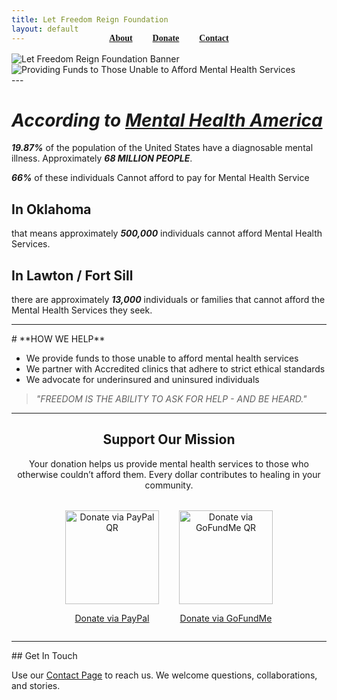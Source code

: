```yaml
---
title: Let Freedom Reign Foundation
layout: default
---
```

<!-- TOP -->
<div id="top"></div>

<div class="nav-links" style="text-align: center; margin-top: -2rem; padding-bottom: 1rem;">
  <a href="#about" style="margin: 0 1em; font-family: 'Barlow'; font-weight: 700;">About</a>
  <a href="#donate" style="margin: 0 1em; font-family: 'Barlow'; font-weight: 700;">Donate</a>
  <a href="#contact" style="margin: 0 1em; font-family: 'Barlow'; font-weight: 700;">Contact</a>
</div>

<div class="hero-container">
  <img id="hero-banner" src="/lfrf-mock/assets/graphics/hero-banner/lfrf-hero-banner-key.png" alt="Let Freedom Reign Foundation Banner" class="hero-banner" />
</div>

<div class="sub-banner-container">
  <img src="/lfrf-mock/assets/graphics/sub-banner/lfrf-sub-banner.png" alt="Providing Funds to Those Unable to Afford Mental Health Services" class="sub-banner" />
</div>
---

# ***According to [Mental Health America](https://mhanational.org/resources/quick-facts-and-statistics-about-mental-health/)***
 
 ***19.87%*** of the population of the United States have a diagnosable mental illness. Approximately ***68 MILLION PEOPLE***.

***66%*** of these individuals Cannot afford to pay for Mental Health Service

## **In Oklahoma**
that means approximately ***500,000*** individuals cannot afford Mental Health Services.

## **In Lawton / Fort Sill**
there are approximately ***13,000*** individuals or families that cannot afford the Mental Health Services they seek.

---
<!-- About Section -->
<div id="about"></div>
# **HOW WE HELP**

- We provide funds to those unable to afford mental health services
- We partner with Accredited clinics that adhere to strict ethical standards 
- We advocate for underinsured and uninsured individuals  

> *"FREEDOM IS THE ABILITY TO ASK FOR HELP - AND BE HEARD."*

---
<!-- Donate Section -->
<a id="donate"></a>
<h2 style="text-align: center;">Support Our Mission</h2>

<p style="text-align: center; max-width: 600px; margin: 0 auto;">
  Your donation helps us provide mental health services to those who otherwise couldn’t afford them. Every dollar contributes to healing in your community.
</p>

<div style="display: flex; flex-wrap: wrap; justify-content: center; gap: 2rem; margin-top: 2rem;">

  <div class="qr-block" style="text-align: center;">
  <img src="/lfrf-mock/assets/graphics/qr/paypal-qr.png" alt="Donate via PayPal QR" width="150" />
  <p><a href="https://www.paypal.com/donate/?hosted_button_id=2W28XMRRM5CDW&source=qr" target="_blank">Donate via PayPal</a></p>
</div>

<div class="qr-block" style="text-align: center;">
  <img src="/lfrf-mock/assets/graphics/qr/gofundme-qr.png" alt="Donate via GoFundMe QR" width="150" />
  <p><a href="https://www.gofundme.com/f/support-mental-health-access-in-oklahoma/cl/s?lang=en_US&utm_campaign=fp_sharesheet&utm_medium=customer&utm_source=copy_link&attribution_id=sl%3Ade062269-2c73-44b4-8c86-f023a193d786" target="_blank">Donate via GoFundMe</a></p>
</div>

</div>

---
<!-- Contact Section -->
<div id="contact"></div>
## Get In Touch

Use our [Contact Page](/lfrf-mock/contact) to reach us. We welcome questions, collaborations, and stories.
